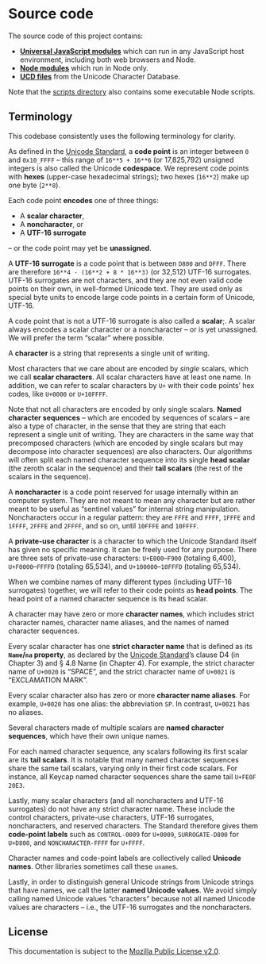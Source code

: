 # Source code
The source code of this project contains:

* **[Universal JavaScript modules][]** which can run in any JavaScript host
  environment, including both web browsers and Node.
* **[Node modules][]** which run in Node only.
* **[UCD files][]** from the Unicode Character Database.

Note that the [scripts directory][] also contains some executable Node scripts.

[Universal JavaScript modules]: ./js/
[Node modules]: ./node/
[UCD files]: ./ucd/
[scripts directory]: ../scripts/

## Terminology
This codebase consistently uses the following terminology for clarity.

As defined in the [Unicode Standard][], a **code point** is an integer between
`0` and `0x10_FFFF` – this range of `16**5 + 16**6` (or 17,825,792) unsigned
integers is also called the Unicode **codespace**. We represent code points
with **hexes** (upper-case hexadecimal strings); two hexes (`16**2`) make up
one byte (`2**8`).

Each code point **encodes** one of three things:
* A **scalar character**,
* A **noncharacter**, or
* A **UTF-16 surrogate**

– or the code point may yet be **unassigned**.

A **UTF-16 surrogate** is a code point that is between `D800` and `DFFF`. There
are therefore `16**4 - (16**2 + 8 * 16**3)` (or 32,512) UTF-16 surrogates.
UTF-16 surrogates are not characters, and they are not even valid code points
on their own, in well-formed Unicode text. They are used only as special byte
units to encode large code points in a certain form of Unicode, UTF-16.

A code point that is not a UTF-16 surrogate is also called a **scalar**;.
A scalar always encodes a scalar character or a noncharacter – or is yet
unassigned. We will prefer the term “scalar” where possible.

A **character** is a string that represents a single unit of writing.

Most characters that we care about are encoded by *single* scalars, which we
call **scalar characters**. All scalar characters have at least one name. In
addition, we can refer to scalar characters by `U+` with their code points’ hex
codes, like `U+0000` or `U+10FFFF`.

Note that not all characters are encoded by only single scalars. **Named
character sequences** – which are encoded by sequences of scalars – are also a
type of character, in the sense that they are string that each represent a
single unit of writing. They are characters in the same way that precomposed
characters (which are encoded by single scalars but may decompose into
character sequences) are also characters. Our algorithms will often split each
named character sequence into its single **head scalar** (the zeroth scalar in
the sequence) and their **tail scalars** (the rest of the scalars in the
sequence).

A **noncharacter** is a code point reserved for usage internally within an
computer system. They are not meant to mean any character but are rather meant
to be useful as “sentinel values” for internal string manipulation.
Noncharacters occur in a regular pattern: they are `FFFE` and `FFFF`, `1FFFE`
and `1FFFF`, `2FFFE` and `2FFFF`, and so on, until `10FFFE` and `10FFFF`.

A **private-use character** is a character to which the Unicode Standard itself
has given no specific meaning. It can be freely used for any purpose. There are
three sets of private-use characters: `U+E000`–`F900` (totaling 6,400),
`U+F0000`–`FFFFD` (totaling 65,534), and `U+100000`–`10FFFD` (totaling 65,534).

When we combine names of many different types (including UTF-16 surrogates)
together, we will refer to their code points as **head points**. The head point
of a named character sequence is its head scalar.

A character may have zero or more **character names**, which includes strict
character names, character name aliases, and the names of named character
sequences.

Every scalar character has one **strict character name** that is defined as its
**`Name`/`na` property**, as declared by the [Unicode Standard][]’s clause D4
(in Chapter 3) and § 4.8 Name (in Chapter 4). For example, the strict character
name of `U+0020` is “SPACE”, and the strict character name of `U+0021` is
“EXCLAMATION MARK”.

[Unicode Standard]: https://www.unicode.org/versions/Unicode14.0.0/

Every scalar character also has zero or more **character name aliases**. For
example, `U+0020` has one alias: the abbreviation `SP`. In contrast, `U+0021`
has no aliases.

Several characters made of multiple scalars are **named character sequences**,
which have their own unique names.

For each named character sequence, any scalars following its first scalar are
its **tail scalars**. It is notable that many named character sequences share
the same tail scalars, varying only in their first code scalars. For instance,
all Keycap named character sequences share the same tail `U+FE0F 20E3`.

Lastly, many scalar characters (and all noncharacters and UTF-16 surrogates) do
not have any strict character name. These include the control characters,
private-use characters, UTF-16 surrogates, noncharacters, and reserved
characters. The Standard therefore gives them **code-point labels** such as
`CONTROL-0009` for `U+0009`, `SURROGATE-D800` for `U+D800`, and
`NONCHARACTER-FFFF` for `U+FFFF`.

Character names and code-point labels are collectively called **Unicode
names**. Other libraries sometimes call these `uname`s.

Lastly, in order to distinguish general Unicode strings from Unicode strings
that have names, we call the latter **named Unicode values**. We avoid simply
calling named Unicode values “characters” because not all named Unicode values
are characters – i.e., the UTF-16 surrogates and the noncharacters.

## License
This documentation is subject to the [Mozilla Public License v2.0][MPL].

[MPL]: https://mozilla.org/MPL/2.0/
